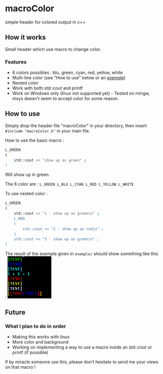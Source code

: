 # macroColor
simple header for colored output in c++

## How it works ## 
Small header which use macro to change color.

### Features
* 6 colors possibles : blu, green, cyan, red, yellow, white
* Multi-line color (see "How to use" below or an [exemple](https://github.com/0pb/macroColor/blob/master/exemple/exemple.cpp))
* Nested color
* Work with both std::cout and printf
* Work on Windows only (linux not supported yet) - Tested on mingw, msys doesn't seem to accept color for some reason.

## How to use ##
Simply drop the header file "macroColor" in your directory, then insert `#include "macroColor.h"` in your main file.

How to use the basic macro : 
```bash
L_GREEN
(
	std::cout << "show up as green" ; 
)
```
Will show up in green.

The 6 color are : `L_GREEN L_BLU L_CYAN L_RED L_YELLOW L_WHITE`

To use nested color : 
```bash
L_GREEN
(
	std::cout << "1 - show up as green\n" ;
	L_RED
	(
		std::cout << "2 - show up as red\n" ;
	) 
	std::cout << "3 - show up as green\n" ;
)
```


The result of the exemple given in `exemple/` should show something like this : 
![exemple](result.png)

## Future ##
### What I plan to do in order
* Making this works with linux
* More color and background
* Working on implementing a way to use a macro inside an std::cout or printf (if possible)

If by miracle someone use this, please don't hesitate to send me your views on that macro !

